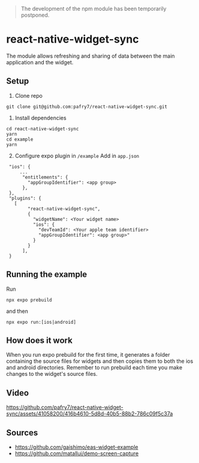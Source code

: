 > The development of the npm module has been temporarily postponed.

# react-native-widget-sync

The module allows refreshing and sharing of data between the main application and the widget.


## Setup

1. Clone repo
```
git clone git@github.com:pafry7/react-native-widget-sync.git
```

1. Install dependencies

```
cd react-native-widget-sync 
yarn
cd example
yarn
```

2. Configure expo plugin in `/example`
   Add in `app.json`

```
 "ios": {
     ...
      "entitlements": {
        "appGroupIdentifier": <app group>
      },
 },
 "plugins": {
   [
        "react-native-widget-sync",
        {
          "widgetName": <Your widget name>
          "ios": {
            "devTeamId": <Your apple team identifier>
            "appGroupIdentifier": <app group>"
          }
        }
      ],
 }

```
## Running the example

Run 

```
npx expo prebuild
```

and then

```
npx expo run:[ios|android]
```

## How does it work

When you run expo prebuild for the first time, it generates a folder containing the source files for widgets and then copies them to both the ios and android directories. Remember to run prebuild each time you make changes to the widget's source files.

## Video

https://github.com/pafry7/react-native-widget-sync/assets/41058200/416b4610-5d8d-40b5-88b2-786c09f5c37a

## Sources
- https://github.com/gaishimo/eas-widget-example
- https://github.com/matallui/demo-screen-capture

